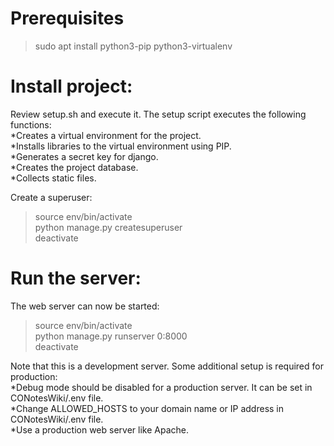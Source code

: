 # Prerequisites
> sudo apt install python3-pip python3-virtualenv  

# Install project:
Review setup.sh and execute it. The setup script executes the following functions:  
*Creates a virtual environment for the project.  
*Installs libraries to the virtual environment using PIP.  
*Generates a secret key for django.  
*Creates the project database.  
*Collects static files.  

Create a superuser:
> source env/bin/activate  
> python manage.py createsuperuser  
> deactivate  

# Run the server:  
The web server can now be started:  
> source env/bin/activate  
> python manage.py runserver 0:8000  
> deactivate  

Note that this is a development server. Some additional setup is required for production:  
*Debug mode should be disabled for a production server. It can be set in CONotesWiki/.env file.  
*Change ALLOWED_HOSTS to your domain name or IP address in CONotesWiki/.env file.  
*Use a production web server like Apache.  
